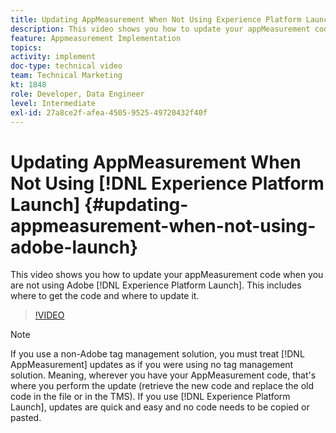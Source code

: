 ```yaml
---
title: Updating AppMeasurement When Not Using Experience Platform Launch
description: This video shows you how to update your appMeasurement code when you are not using Experience Platform Launch. This includes where to get the code and where to update it.
feature: Appmeasurement Implementation
topics: 
activity: implement
doc-type: technical video
team: Technical Marketing
kt: 1848
role: Developer, Data Engineer
level: Intermediate
exl-id: 27a8ce2f-afea-4505-9525-49720432f40f
---
```

# Updating AppMeasurement When Not Using [!DNL Experience Platform Launch] {#updating-appmeasurement-when-not-using-adobe-launch}

This video shows you how to update your appMeasurement code when you are not using Adobe [!DNL Experience Platform Launch]. This includes where to get the code and where to update it.

>[!VIDEO](https://video.tv.adobe.com/v/25913/?quality=12&learn=on)

>[!NOTE]
>
>If you use a non-Adobe tag management solution, you must treat [!DNL AppMeasurement] updates as if you were using no tag management solution. Meaning, wherever you have your AppMeasurement code, that's where you perform the update (retrieve the new code and replace the old code in the file or in the TMS). If you use [!DNL Experience Platform Launch], updates are quick and easy and no code needs to be copied or pasted.
